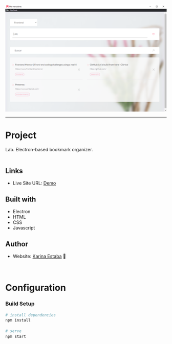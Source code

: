 ![Screenshot](./screenshot.png)

<hr>

# Project 
Lab. Electron-based bookmark organizer.
<br>
<br>

## Links

- Live Site URL: [Demo](https://karinaestaba.github.io/marcadores-app/)

## Built with

- Electron
- HTML
- CSS
- Javascript

## Author

- Website: [Karina Estaba](https://karina-estaba.gitlab.io/directorio-repositorios/) 🔗
<br><br><br>


# Configuration

### Build Setup

``` bash
# install dependencies
npm install

# serve 
npm start
```